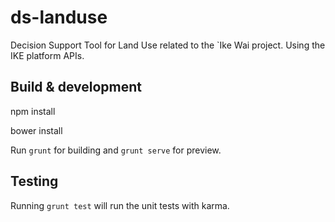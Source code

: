 # ds-landuse
Decision Support Tool for Land Use related to the `Ike Wai project.  Using the IKE platform APIs.

## Build & development
npm install

bower install

Run `grunt` for building and `grunt serve` for preview.

## Testing

Running `grunt test` will run the unit tests with karma.
